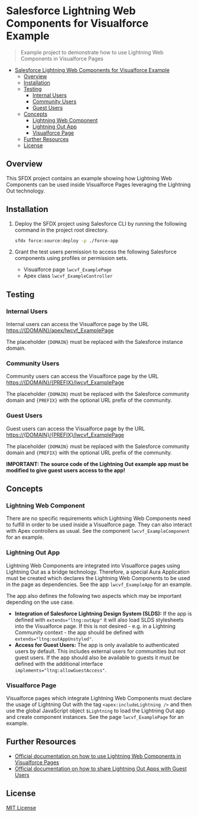 # Salesforce Lightning Web Components for Visualforce Example

> Example project to demonstrate how to use Lightning Web Components in Visualforce Pages

- [Salesforce Lightning Web Components for Visualforce Example](#salesforce-lightning-web-components-for-visualforce-example)
  - [Overview](#overview)
  - [Installation](#installation)
  - [Testing](#testing)
    - [Internal Users](#internal-users)
    - [Community Users](#community-users)
    - [Guest Users](#guest-users)
  - [Concepts](#concepts)
    - [Lightning Web Component](#lightning-web-component)
    - [Lightning Out App](#lightning-out-app)
    - [Visualforce Page](#visualforce-page)
  - [Further Resources](#further-resources)
  - [License](#license)

## Overview

This SFDX project contains an example showing how Lightning Web Components can be used inside Visualforce Pages leveraging the Lightning Out technology.

## Installation

1. Deploy the SFDX project using Salesforce CLI by running the following command in the project root directory.

   ```bash
   sfdx force:source:deploy -p ./force-app
   ```

2. Grant the test users permission to access the following Salesforce components using profiles or permission sets.

   - Visualforce page `lwcvf_ExamplePage`
   - Apex class `lwcvf_ExampleController`

## Testing

### Internal Users

Internal users can access the Visualforce page by the URL <https://{DOMAIN}/apex/lwcvf_ExamplePage>

The placeholder `{DOMAIN}` must be replaced with the Salesforce instance domain.

### Community Users

Community users can access the Visualforce page by the URL <https://{DOMAIN}/{PREFIX}/lwcvf_ExamplePage>

The placeholder `{DOMAIN}` must be replaced with the Salesforce community domain and `{PREFIX}` with the optional URL prefix of the community.

### Guest Users

Guest users can access the Visualforce page by the URL <https://{DOMAIN}/{PREFIX}/lwcvf_ExamplePage>

The placeholder `{DOMAIN}` must be replaced with the Salesforce community domain and `{PREFIX}` with the optional URL prefix of the community.

**IMPORTANT: The source code of the Lightning Out example app must be modified to give guest users access to the app!**

## Concepts

### Lightning Web Component

There are no specific requirements which Lightning Web Components need to fulfill in order to be used inside a Visualforce page. They can also interact with Apex controllers as usual. See the component `lwcvf_ExampleComponent` for an example.

### Lightning Out App

Lightning Web Components are integrated into Visualforce pages using Lightning Out as a bridge technology. Therefore, a special Aura Application must be created which declares the Lightning Web Components to be used in the page as dependencies. See the app `lwcvf_ExampleApp` for an example.

The app also defines the following two aspects which may be important depending on the use case.

- **Integration of Salesforce Lightning Design System (SLDS):** If the app is defined with `extends="ltng:outApp"` it will also load SLDS stylesheets into the Visualforce page. If this is not desired - e.g. in a Lightning Community context - the app should be defined with `extends="ltng:outAppUnstyled"`.
- **Access for Guest Users:** The app is only available to authenticated users by default. This includes external users for communities but not guest users. If the app should also be available to guests it must be defined with the additional interface `implements="ltng:allowGuestAccess"`.

### Visualforce Page

Visualforce pages which integrate Lightning Web Components must declare the usage of Lightning Out with the tag `<apex:includeLightning />` and then use the global JavaScript object `$Lightning` to load the Lightning Out app and create component instances. See the page `lwcvf_ExamplePage` for an example.

## Further Resources

- [Official documentation on how to use Lightning Web Components in Visualforce Pages](https://developer.salesforce.com/docs/component-library/documentation/en/lwc/lwc.use_visualforce)
- [Official documentation on how to share Lightning Out Apps with Guest Users](https://developer.salesforce.com/docs/component-library/documentation/en/lwc/lwc.lightning_out_public_apps)

## License

[MIT License](https://opensource.org/licenses/MIT)

